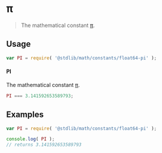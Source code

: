 π
===
> The mathematical constant [π][pi].


<!-- <usage> -->
## Usage

``` javascript
var PI = require( '@stdlib/math/constants/float64-pi' );
```

#### PI

The mathematical constant [π][pi].

``` javascript
PI === 3.141592653589793;
```
<!-- </usage> -->


<!-- <examples> -->
## Examples

``` javascript
var PI = require( '@stdlib/math/constants/float64-pi' );

console.log( PI );
// returns 3.141592653589793
```
<!-- </examples> -->


<!-- <links> -->
[pi]: https://en.wikipedia.org/wiki/Pi
<!-- </links> -->
